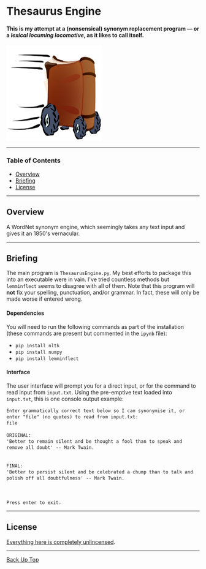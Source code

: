 # Thesaurus Engine

#### This is my attempt at a (nonsensical) synonym replacement program — or a *lexical locuming locomotive*, as it likes to call itself.

<img src="poster.png" width="250" height="250"/>

---

### Table of Contents

- [Overview](#overview)
- [Briefing](#how-to-use)
- [License](#license)

---

## Overview

A WordNet synonym engine, which seemingly takes any text input and gives it an 1850's vernacular.

---

## Briefing

The main program is `ThesaurusEngine.py`. My best efforts to package this into an executable were in vain. I've tried countless methods but `lemminflect` seems to disagree with all of them. Note that this program will **not** fix your spelling, punctuation, and/or grammar. In fact, these will only be made worse if entered wrong.

#### Dependencies

You will need to run the following commands as part of the installation (these commands are present but commented in the `ipynb` file):

- `pip install nltk`
- `pip install numpy`
- `pip install lemminflect`

#### Interface

The user interface will prompt you for a direct input, or for the command to read input from `input.txt`. Using the pre-emptive text loaded into `input.txt`, this is one console output example:

```shell
Enter grammatically correct text below so I can synonymise it, or enter "file" (no quotes) to read from input.txt:
file

ORIGINAL:
'Better to remain silent and be thought a fool than to speak and remove all doubt' -- Mark Twain.


FINAL:
'Better to persist silent and be celebrated a chump than to talk and polish off all doubtfulness' -- Mark Twain.



Press enter to exit.
```
---

## License

[Everything here is completely unlincensed](LICENSE).

---

[Back Up Top](#Thesaurus-Engine)
